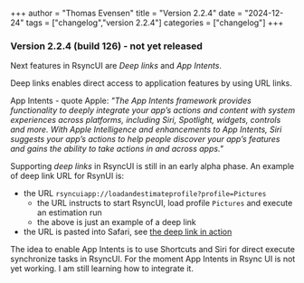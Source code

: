 +++
author = "Thomas Evensen"
title = "Version 2.2.4"
date = "2024-12-24"
tags = ["changelog","version 2.2.4"]
categories = ["changelog"]
+++

### Version 2.2.4 (build 126) - not yet released

Next features in RsyncUI are *Deep links* and *App Intents*.

Deep links enables direct access to application features by using URL links.

App Intents - quote Apple: *"The App Intents framework provides functionality to deeply integrate your app’s actions and
content with system experiences across platforms, including Siri, Spotlight, widgets, controls and more. With Apple Intelligence and enhancements
to App Intents, Siri suggests your app’s actions to help people discover your app’s features and gains the ability to take actions in and across apps."*

Supporting *deep links* in RsyncUI is still in an early alpha phase. An example of deep link URL for RsynUI is:

- the URL `rsyncuiapp://loadandestimateprofile?profile=Pictures`
  - the URL instructs to start RsyncUI, load profile `Pictures` and execute an estimation run
  - the above is just an example of a deep link
- the URL is pasted into Safari, see [the deep link in action](https://youtu.be/J9CB7H2caJ8)

The idea to enable App Intents is to use Shortcuts and Siri for direct execute synchronize tasks in RsyncUI. For the moment App Intents
in Rsync UI is not yet working. I am still learning how to integrate it.
